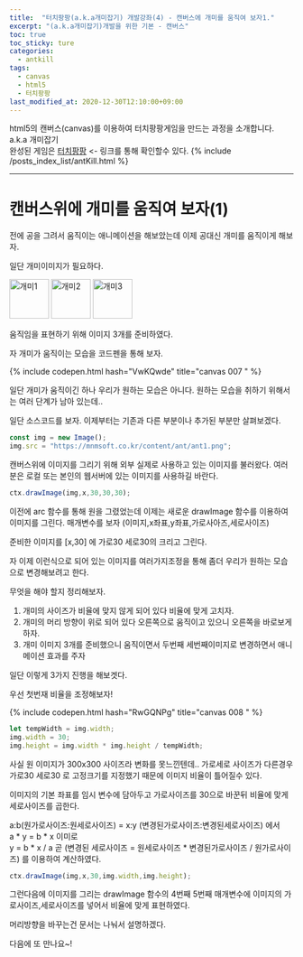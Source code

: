 ```yaml
---
title:  "터치팡팡(a.k.a개미잡기) 개발강좌(4) - 캔버스에 개미를 움직여 보자1."
excerpt: "(a.k.a개미잡기)개발을 위한 기본 - 캔버스"
toc: true
toc_sticky: ture
categories:
  - antkill
tags:
  - canvas
  - html5
  - 터치팡팡
last_modified_at: 2020-12-30T12:10:00+09:00
---
```


html5의 캔버스(canvas)를 이용하여 터치팡팡게임을 만드는 과정을 소개합니다. a.k.a 개미잡기  
완성된 게임은 [터치팡팡](https://mnmsoft.co.kr/content/ant) <- 링크를 통해 확인할수 있다.
{% include /posts_index_list/antKill.html %}

---

# 캔버스위에 개미를 움직여 보자(1)

전에 공을 그려서 움직이는 애니메이션을 해보았는데 이제 공대신 개미를 움직이게 해보자.  

일단 개미이미지가 필요하다.  

<img alt="개미1" src="https://mnmsoft.co.kr/content/ant/ant1.png" width="70px">
<img alt="개미2" src="https://mnmsoft.co.kr/content/ant/ant2.png" width="70px">
<img alt="개미3" src="https://mnmsoft.co.kr/content/ant/ant3.png" width="70px">

움직임을 표현하기 위해 이미지 3개를 준비하였다.

자 개미가 움직이는 모습을 코드펜을 통해 보자.

{% include codepen.html hash="VwKQwde" title="canvas 007 " %}

일단 개미가 움직이긴 하나 우리가 원하는 모습은 아니다.
원하는 모습을 취하기 위해서는 여러 단계가 남아 있는데..

일단 소스코드를 보자.
이제부터는 기존과 다른 부분이나 추가된 부분만 살펴보겠다.

``` js
const img = new Image();
img.src = "https://mnmsoft.co.kr/content/ant/ant1.png";
```
캔버스위에 이미지를 그리기 위해 외부 실제로 사용하고 있는 이미지를 불러왔다.
여러분은 로컬 또는 본인의 웹서버에 있는 이미지를 사용하길 바란다.

``` js
ctx.drawImage(img,x,30,30,30);
```
이전에 arc 함수를 통해 원을 그렸었는데 
이제는 새로운 drawImage 함수를 이용하여 이미지를 그린다.
매개변수를 보자
(이미지,x좌표,y좌표,가로사아즈,세로사이즈)  
  
준비한 이미지를 [x,30] 에 가로30 세로30의 크리고 그린다.

자 이제 이런식으로 되어 있는 이미지를 여러가지조정을 통해 좀더 우리가 원하는 모습으로 변경해보려고 한다.

무엇을 해야 할지 정리해보자.
1. 개미의 사이즈가 비율에 맞지 않게 되어 있다 비율에 맞게 고치자.
2. 개미의 머리 방향이 위로 되어 있다 오른쪽으로 움직이고 있으니 오른쪽을 바로보게 하자.
3. 개미 이미지 3개를 준비했으니 움직이면서 두번째 세번째이미지로 변경하면서 애니메이션 효과를 주자

일단 이렇게 3가지 진행을 해보겟다.

우선 첫번재 비율을 조정해보자!

{% include codepen.html hash="RwGQNPg" title="canvas 008 " %}

``` js
let tempWidth = img.width;
img.width = 30;
img.height = img.width * img.height / tempWidth;
```

사실 원 이미지가 300x300 사이즈라 변화를 못느낀텐데..
가로세로 사이즈가 다른경우 가로30 세로30 로 고정크기를 지정했기 때문에 이미지 비율이 틀어질수 있다.

이미지의 기본 좌표를 임시 변수에 담아두고
가로사이즈를 30으로 바꾼뒤
비율에 맞게 세로사이즈를 곱한다.  
  
a:b(원가로사이즈:원세로사이즈) = x:y  (변경된가로사이즈:변경된세로사이즈) 에서  
a * y = b * x 이미로  
y = b * x / a 곧 (변경된 세로사이즈 = 원세로사이즈 * 변경된가로사이즈 / 원가로사이즈) 를 이용하여 계산하였다.  

``` js
ctx.drawImage(img,x,30,img.width,img.height);
```
그런다음에 이미지를 그리는 drawImage 함수의 4번째 5번째 매개변수에 이미지의 가로사이즈,세로사이즈를 넣어서 비율에 맞게 표현하였다.


머리방향을 바꾸는건 문서는 나눠서 설명하겠다.

다음에 또 만나요~!




















